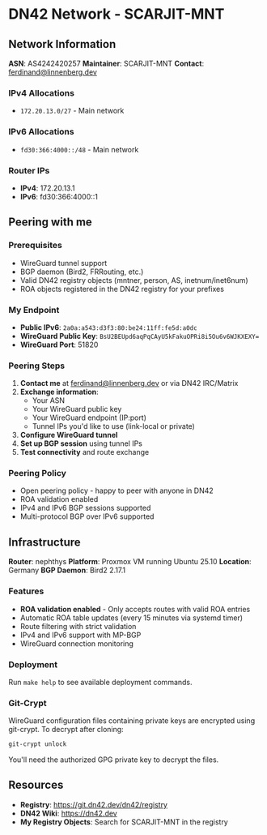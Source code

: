 # DN42 Network - SCARJIT-MNT

## Network Information

**ASN**: AS4242420257
**Maintainer**: SCARJIT-MNT
**Contact**: ferdinand@linnenberg.dev

### IPv4 Allocations
- `172.20.13.0/27` - Main network

### IPv6 Allocations
- `fd30:366:4000::/48` - Main network

### Router IPs
- **IPv4**: 172.20.13.1
- **IPv6**: fd30:366:4000::1

## Peering with me

### Prerequisites
- WireGuard tunnel support
- BGP daemon (Bird2, FRRouting, etc.)
- Valid DN42 registry objects (mntner, person, AS, inetnum/inet6num)
- ROA objects registered in the DN42 registry for your prefixes

### My Endpoint
- **Public IPv6**: `2a0a:a543:d3f3:80:be24:11ff:fe5d:a0dc`
- **WireGuard Public Key**: `BsU2BEUpd6aqPqCAyU5kFakuOPRi8i5Ou6v6WJKXEXY=`
- **WireGuard Port**: 51820

### Peering Steps

1. **Contact me** at ferdinand@linnenberg.dev or via DN42 IRC/Matrix
2. **Exchange information**:
   - Your ASN
   - Your WireGuard public key
   - Your WireGuard endpoint (IP:port)
   - Tunnel IPs you'd like to use (link-local or private)
3. **Configure WireGuard tunnel**
4. **Set up BGP session** using tunnel IPs
5. **Test connectivity** and route exchange

### Peering Policy
- Open peering policy - happy to peer with anyone in DN42
- ROA validation enabled
- IPv4 and IPv6 BGP sessions supported
- Multi-protocol BGP over IPv6 supported

## Infrastructure

**Router**: nephthys
**Platform**: Proxmox VM running Ubuntu 25.10
**Location**: Germany
**BGP Daemon**: Bird2 2.17.1

### Features
- **ROA validation enabled** - Only accepts routes with valid ROA entries
- Automatic ROA table updates (every 15 minutes via systemd timer)
- Route filtering with strict validation
- IPv4 and IPv6 support with MP-BGP
- WireGuard connection monitoring

### Deployment

Run `make help` to see available deployment commands.

### Git-Crypt

WireGuard configuration files containing private keys are encrypted using git-crypt. To decrypt after cloning:

```bash
git-crypt unlock
```

You'll need the authorized GPG private key to decrypt the files.

## Resources

- **Registry**: https://git.dn42.dev/dn42/registry
- **DN42 Wiki**: https://dn42.dev
- **My Registry Objects**: Search for SCARJIT-MNT in the registry
